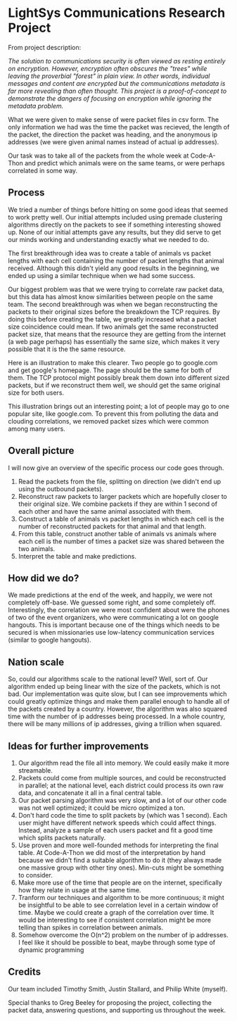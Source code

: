 # LightSys Communications Research Project

From project description:

*The solution to communications security is often viewed as resting entirely on encryption. However, encryption often obscures the "trees" while leaving the proverbial "forest" in plain view. In other words, individual messages and content are encrypted but the communications metadata is far more revealing than often thought. This project is a proof-of-concept to demonstrate the dangers of focusing on encryption while ignoring the metadata problem.*

What we were given to make sense of were packet files in csv form. The only information we had was the time the packet was recieved, the length of the packet, the direction the packet was heading, and the anonymous ip addresses (we were given animal names instead of actual ip addresses). 

Our task was to take all of the packets from the whole week at Code-A-Thon and predict which animals were on the same teams, or were perhaps correlated in some way.

## Process

We tried a number of things before hitting on some good ideas that seemed to work pretty well. Our initial attempts included using premade clustering algorithms directly on the packets to see if something interesting showed up. None of our initial attempts gave any results, but they did serve to get our minds working and understanding exactly what we needed to do.

The first breakthrough idea was to create a table of animals vs packet lengths with each cell containing the number of packet lengths that animal received. Although this didn't yield any good results in the beginning, we ended up using a similar technique when we had some success.

Our biggest problem was that we were trying to correlate raw packet data, but this data has almost know similarities between people on the same team. The second breakthrough was when we began reconstructing the packets to their original sizes before the breakdown the TCP requires. By doing this before creating the table, we greatly increased what a packet size coincidence could mean. If two animals get the same reconstructed packet size, that means that the resource they are getting from the internet (a web page perhaps) has essentially the same size, which makes it very possible that it is the the same resource.

Here is an illustration to make this clearer. Two people go to google.com and get google's homepage. The page should be the same for both of them. The TCP protocol might possibly break them down into different sized packets, but if we reconstruct them well, we should get the same original size for both users.

This illustration brings out an interesting point; a lot of people may go to one popular site, like google.com. To prevent this from polluting the data and clouding correlations, we removed packet sizes which were common among many users.

## Overall picture

I will now give an overview of the specific process our code goes through.

1. Read the packets from the file, splitting on direction (we didn't end up using the outbound packets).
2. Reconstruct raw packets to larger packets which are hopefully closer to their original size. We combine packets if they are within 1 second of each other and have the same animal associated with them.
3. Construct a table of animals vs packet lengths in which each cell is the number of reconstructed packets for that animal and that length.
4. From this table, construct another table of animals vs animals where each cell is the number of times a packet size was shared between the two animals.
5. Interpret the table and make predictions.

## How did we do?

We made predictions at the end of the week, and happily, we were not completely off-base. We guessed some right, and some completely off. Interestingly, the correlation we were most confident about were the phones of two of the event organizers, who were communicating a lot on google hangouts. This is important because one of the things which needs to be secured is when missionaries use low-latency communication services (similar to google hangouts).

## Nation scale

So, could our algorithms scale to the national level? Well, sort of. Our algorithm ended up being linear with the size of the packets, which is not bad. Our implementation was quite slow, but I can see improvements which could greatly optimize things and make them parallel enough to handle all of the packets created by a country. However, the algorithm was also squared time with the number of ip addresses being processed. In a whole country, there will be many millions of ip addresses, giving a trillion when squared.

## Ideas for further improvements

1. Our algorithm read the file all into memory. We could easily make it more streamable.
2. Packets could come from multiple sources, and could be reconstructed in parallel; at the national level, each district could process its own raw data, and concatenate it all in a final central table.
3. Our packet parsing algorithm was very slow, and a lot of our other code was not well optimized; it could be micro optimized a ton.
4. Don't hard code the time to split packets by (which was 1 second). Each user might have different network speeds which could affect things. Instead, analyze a sample of each users packet and fit a good time which splits packets naturally.
5. Use proven and more well-founded methods for interpreting the final table. At Code-A-Thon we did most of the interpretation by hand because we didn't find a suitable algorithm to do it (they always made one massive group with other tiny ones). Min-cuts might be something to consider.
6. Make more use of the time that people are on the internet, specifically how they relate in usage at the same time.
7. Tranform our techniques and algorithm to be more continuous; it might be insightful to be able to see correlation level in a certain window of time. Maybe we could create a graph of the correlation over time. It would be interesting to see if consistent correlation might be more telling than spikes in correlation between animals.
8. Somehow overcome the O(n^2) problem on the number of ip addresses. I feel like it should be possible to beat, maybe through some type of dynamic programming

## Credits

Our team included Timothy Smith, Justin Stallard, and Philip White (myself).

Special thanks to Greg Beeley for proposing the project, collecting the packet data, answering questions, and supporting us throughout the week.
